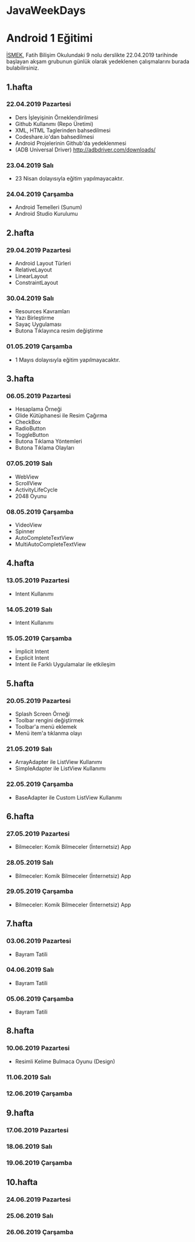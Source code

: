 # JavaWeekDays
# Android 1 Eğitimi

[İSMEK](http://ismek.istanbul), Fatih Bilişim Okulundaki 9 nolu derslikte 22.04.2019 tarihinde başlayan akşam grubunun günlük olarak yedeklenen çalışmalarını burada bulabilirsiniz.

## 1.hafta
### 22.04.2019 Pazartesi
- Ders İşleyişinin Örneklendirilmesi
- Github Kullanımı (Repo Üretimi)
- XML, HTML Taglerinden bahsedilmesi
- Codeshare.io'dan bahsedilmesi
- Android Projelerinin Github'da yedeklenmesi
- (ADB Universal Driver) http://adbdriver.com/downloads/
### 23.04.2019 Salı
- 23 Nisan dolayısıyla eğitim yapılmayacaktır.
### 24.04.2019 Çarşamba
- Android Temelleri (Sunum)
- Android Studio Kurulumu

## 2.hafta
### 29.04.2019 Pazartesi
- Android Layout Türleri
- RelativeLayout
- LinearLayout
- ConstraintLayout
### 30.04.2019 Salı
- Resources Kavramları
- Yazı Birleştirme
- Sayaç Uygulaması
- Butona Tıklayınca resim değiştirme
### 01.05.2019 Çarşamba
- 1 Mayıs dolayısıyla eğitim yapılmayacaktır.

## 3.hafta
### 06.05.2019 Pazartesi
- Hesaplama Örneği
- Glide Kütüphanesi ile Resim Çağırma
- CheckBox
- RadioButton
- ToggleButton
- Butona Tıklama Yöntemleri
- Butona Tıklama Olayları
### 07.05.2019 Salı
- WebView
- ScrollView
- ActivityLifeCycle
- 2048 Oyunu
### 08.05.2019 Çarşamba
- VideoView
- Spinner
- AutoCompleteTextView
- MultiAutoCompleteTextView

## 4.hafta
### 13.05.2019 Pazartesi
- Intent Kullanımı
### 14.05.2019 Salı
- Intent Kullanımı
### 15.05.2019 Çarşamba
- İmplicit Intent
- Explicit Intent
- Intent ile Farklı Uygulamalar ile etkileşim

## 5.hafta
### 20.05.2019 Pazartesi
- Splash Screen Örneği
- Toolbar rengini değiştirmek
- Toolbar'a menü eklemek
- Menü item'a tıklanma olayı
### 21.05.2019 Salı
- ArrayAdapter ile ListView Kullanımı
- SimpleAdapter ile ListView Kullanımı
### 22.05.2019 Çarşamba
- BaseAdapter ile Custom ListView Kullanımı

## 6.hafta
### 27.05.2019 Pazartesi
- Bilmeceler: Komik Bilmeceler (İnternetsiz) App
### 28.05.2019 Salı
- Bilmeceler: Komik Bilmeceler (İnternetsiz) App
### 29.05.2019 Çarşamba
- Bilmeceler: Komik Bilmeceler (İnternetsiz) App

## 7.hafta
### 03.06.2019 Pazartesi
- Bayram Tatili
### 04.06.2019 Salı
- Bayram Tatili
### 05.06.2019 Çarşamba
- Bayram Tatili

## 8.hafta
### 10.06.2019 Pazartesi
- Resimli Kelime Bulmaca Oyunu (Design)
### 11.06.2019 Salı
### 12.06.2019 Çarşamba

## 9.hafta
### 17.06.2019 Pazartesi
### 18.06.2019 Salı
### 19.06.2019 Çarşamba

## 10.hafta
### 24.06.2019 Pazartesi
### 25.06.2019 Salı
### 26.06.2019 Çarşamba
